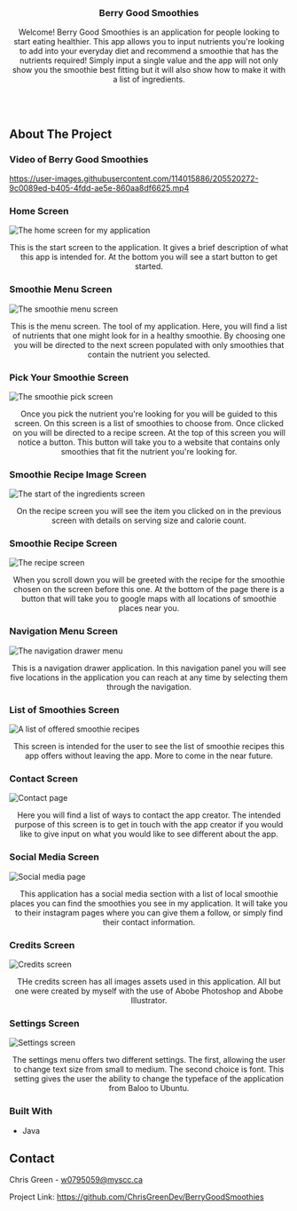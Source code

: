 
<!-- PROJECT LOGO -->

<br  />

<div  align="center">

<a  href="https://github.com/github_username/ChrisGreenDev/BerryGoodSmoothies">


</a>

  

<h3  align="center">Berry Good Smoothies</h3>

  

<p  align="center">

Welcome! Berry Good Smoothies is an application for people looking to start eating healthier. This app allows you to input nutrients you're looking to add into your everyday diet and recommend a smoothie that has the nutrients required! Simply input a single value and the app will not only show you the smoothie best fitting but it will also show how to make it with a list of ingredients.

<br  />

<br  />
</p>

</div>

<!-- ABOUT THE PROJECT -->

## About The Project

### Video of Berry Good Smoothies
https://user-images.githubusercontent.com/114015886/205520272-9c0089ed-b405-4fdd-ae5e-860aa8df6625.mp4

### Home Screen
![The home screen for my application](readmeimages/home_screenn.png)

<p  align="center">
This is the start screen to the application. It gives a brief description of what this app is intended for. At the bottom you will see a start button to get started.
</p>

### Smoothie Menu Screen
![The smoothie menu screen](readmeimages/smoothie_menu_screen.png)

<p  align="center">
This is the menu screen. The tool of my application. Here, you will find a list of nutrients that one might look for in a healthy smoothie. By choosing one you will be directed to the next screen populated with only smoothies that contain the nutrient you selected. 
</p>

### Pick Your Smoothie Screen
![The smoothie pick screen](readmeimages/smoothie_pick_screen.png)

<p  align="center">
Once you pick the nutrient you're looking for you will be guided to this screen. On this screen is a list of smoothies to choose from. Once clicked on you will be directed to a recipe screen. At the top of this screen you will notice a button. This button will take you to a website that contains only smoothies that fit the nutrient you're looking for.
</p>

### Smoothie Recipe Image Screen
![The start of the ingredients screen](readmeimages/smoothie_recipe_screen_one.png)

<p  align="center">
On the recipe screen you will see the item you clicked on in the previous screen with details on serving size and calorie count.
</p>

### Smoothie Recipe Screen
![The recipe screen](readmeimages/smoothie_recipe_screen_two.png)

<p  align="center">
When you scroll down you will be greeted with the recipe for the smoothie chosen on the screen before this one. At the bottom of the page there is a button that will take you to google maps with all locations of smoothie places near you.
</p>

### Navigation Menu Screen
![The navigation drawer menu](readmeimages/nav_screen.png)

<p  align="center">
This is a navigation drawer application. In this navigation panel you will see five locations in the application you can reach at any time by selecting them through the navigation.
</p>

### List of Smoothies Screen
![A list of offered smoothie recipes](readmeimages/smoothie_list-screen.png)

<p  align="center">
This screen is intended for the user to see the list of smoothie recipes this app offers without leaving the app. More to come in the near future.
</p>

### Contact Screen 
![Contact page](readmeimages/contact_screen.png)

<p  align="center">
Here you will find a list of ways to contact the app creator. The intended purpose of this screen is to get in touch with the app creator if you would like to give input on what you would like to see different about the app.
</p>

### Social Media Screen
![Social media page](readmeimages/social_media_screen.png)

<p  align="center">
This application has a social media section with a list of local smoothie places you can find the smoothies you see in my application. It will take you to their instagram pages where you can give them a follow, or simply find their contact information.
</p>

### Credits Screen
![Credits screen](readmeimages/credits_screen.png)

<p  align="center">
THe credits screen has all images assets used in this application. All but one were created by myself with the use of Abobe Photoshop and Abobe Illustrator.
</p>

### Settings Screen
![Settings screen](readmeimages/settings_screen.png)

<p  align="center">
The settings menu offers two different settings. The first, allowing the user to change text size from small to medium. The second choice is font. This setting gives the user the ability to change the typeface of the application from Baloo to Ubuntu.
</p>

### Built With

* Java


<!-- CONTACT -->

## Contact

Chris Green - w0795059@myscc.ca

Project Link: https://github.com/ChrisGreenDev/BerryGoodSmoothies
